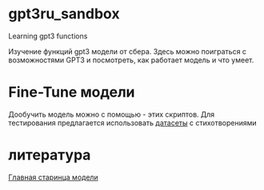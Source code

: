# gpt3ru_sandbox
Learning gpt3 functions

Изучение функций gpt3 модели от сбера. Здесь можно поиграться с возможностями GPT3 и посмотреть, как работает модель и что умеет.

# Fine-Tune модели

Дообучить модель можно c помощью - этих скриптов. Для тестирования предлагается использовать [датасеты](https://github.com/kodinkod/text_datasets) с стихотворениями


# литература 

[Главная старинца модели](https://github.com/ai-forever/ru-gpts)

